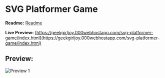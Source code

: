 # SVG Platformer Game

**Readme:** [Readme](https://geekgirljoy.wordpress.com/)

**Live Preview:** [https://geekgirljoy.000webhostapp.com/svg-platformer-game/index.html](https://geekgirljoy.000webhostapp.com/svg-platformer-game/index.html)

##  Preview:
![Preview 1](https://github.com/geekgirljoy/JavaScript/blob/master/Projects/svg-platformer-game/demo.svg "Game Preview")
